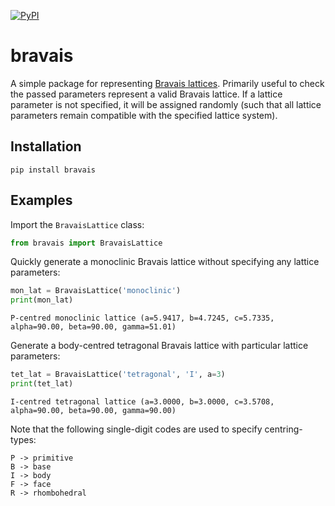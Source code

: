 <a href="https://pypi.org/project/bravais/"><img alt="PyPI" src="https://img.shields.io/pypi/v/bravais.svg"></a>

# bravais
A simple package for representing [Bravais lattices](https://en.wikipedia.org/wiki/Bravais_lattice). Primarily useful to check the passed parameters represent a valid Bravais lattice. If a lattice parameter is not specified, it will be assigned randomly (such that all lattice parameters remain compatible with the specified lattice system).

## Installation

`pip install bravais`

## Examples

Import the `BravaisLattice` class:

```python
from bravais import BravaisLattice
```

Quickly generate a monoclinic Bravais lattice without specifying any lattice parameters:

```python
mon_lat = BravaisLattice('monoclinic')
print(mon_lat)
```
```
P-centred monoclinic lattice (a=5.9417, b=4.7245, c=5.7335, alpha=90.00, beta=90.00, gamma=51.01)
```

Generate a body-centred tetragonal Bravais lattice with particular lattice parameters:

```python
tet_lat = BravaisLattice('tetragonal', 'I', a=3)
print(tet_lat)
```

```
I-centred tetragonal lattice (a=3.0000, b=3.0000, c=3.5708, alpha=90.00, beta=90.00, gamma=90.00)
```

Note that the following single-digit codes are used to specify centring-types:

```
P -> primitive
B -> base
I -> body
F -> face
R -> rhombohedral
```
